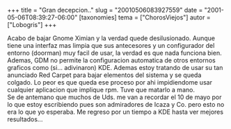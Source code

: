 +++
title = "Gran decepcion.."
slug = "20010506083927559"
date = "2001-05-06T08:39:27-06:00"
[taxonomies]
tema = ["ChorosViejos"]
autor = ["Lobogris"]
+++

Acabo de bajar Gnome Ximian y la verdad quede desilusionado. Aunque
tiene una interfaz mas limpia que sus antecesores y un configurador del
entorno (doorman) muy facil de usar, la verdad es que nada funciona
bien. Ademas, GDM no permite la configuracion automatica de otros
entornos graficos como (si... adivinaron) KDE. Ademas estoy tratando de
usar su tan anunciado Red Carpet para bajar elementos del sistema y se
queda colgado. Lo peor es que queda ese proceso por ahi impidiendome
usar cualquier aplicacion que implique rpm. Tuve que matarlo a mano.  
Se de antemano que muchos de Uds. me van a recordar el 10 de mayo por lo
que estoy escribiendo pues son admiradores de Icaza y Co. pero esto no
era lo que yo esperaba. Me regreso por un tiempo a KDE hasta ver mejores
resultados...

